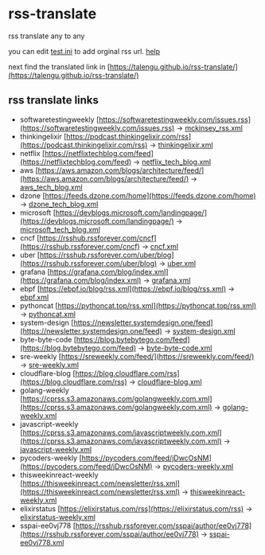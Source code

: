 # rss-translate

rss translate any to any

you can edit [test.ini](https://github.com/talengu/rss-translate/edit/main/test.ini) to add orginal rss url. [help](https://github.com/talengu/rss-translate/issues/2)

next find the translated link in [https://talengu.github.io/rss-translate/](https://talengu.github.io/rss-translate/)

## rss translate links

 - softwaretestingweekly [https://softwaretestingweekly.com/issues.rss](https://softwaretestingweekly.com/issues.rss) -> [mckinsey_rss.xml](https://fastly.jsdelivr.net/gh/yeshan333/rss-translate@main/rss/mckinsey_rss.xml)
 - thinkingelixir [https://podcast.thinkingelixir.com/rss](https://podcast.thinkingelixir.com/rss) -> [thinkingelixir.xml](https://fastly.jsdelivr.net/gh/yeshan333/rss-translate@main/rss/thinkingelixir.xml)
 - netflix [https://netflixtechblog.com/feed](https://netflixtechblog.com/feed) -> [netflix_tech_blog.xml](https://fastly.jsdelivr.net/gh/yeshan333/rss-translate@main/rss/netflix_tech_blog.xml)
 - aws [https://aws.amazon.com/blogs/architecture/feed/](https://aws.amazon.com/blogs/architecture/feed/) -> [aws_tech_blog.xml](https://fastly.jsdelivr.net/gh/yeshan333/rss-translate@main/rss/aws_tech_blog.xml)
 - dzone [https://feeds.dzone.com/home](https://feeds.dzone.com/home) -> [dzone_tech_blog.xml](https://fastly.jsdelivr.net/gh/yeshan333/rss-translate@main/rss/dzone_tech_blog.xml)
 - microsoft [https://devblogs.microsoft.com/landingpage/](https://devblogs.microsoft.com/landingpage/) -> [microsoft_tech_blog.xml](https://fastly.jsdelivr.net/gh/yeshan333/rss-translate@main/rss/microsoft_tech_blog.xml)
 - cncf [https://rsshub.rssforever.com/cncf](https://rsshub.rssforever.com/cncf) -> [cncf.xml](https://fastly.jsdelivr.net/gh/yeshan333/rss-translate@main/rss/cncf.xml)
 - uber [https://rsshub.rssforever.com/uber/blog](https://rsshub.rssforever.com/uber/blog) -> [uber.xml](https://fastly.jsdelivr.net/gh/yeshan333/rss-translate@main/rss/uber.xml)
 - grafana [https://grafana.com/blog/index.xml](https://grafana.com/blog/index.xml) -> [grafana.xml](https://fastly.jsdelivr.net/gh/yeshan333/rss-translate@main/rss/grafana.xml)
 - ebpf [https://ebpf.io/blog/rss.xml](https://ebpf.io/blog/rss.xml) -> [ebpf.xml](https://fastly.jsdelivr.net/gh/yeshan333/rss-translate@main/rss/ebpf.xml)
 - pythoncat [https://pythoncat.top/rss.xml](https://pythoncat.top/rss.xml) -> [pythoncat.xml](https://fastly.jsdelivr.net/gh/yeshan333/rss-translate@main/rss/pythoncat.xml)
 - system-design [https://newsletter.systemdesign.one/feed](https://newsletter.systemdesign.one/feed) -> [system-design.xml](https://fastly.jsdelivr.net/gh/yeshan333/rss-translate@main/rss/system-design.xml)
 - byte-byte-code [https://blog.bytebytego.com/feed](https://blog.bytebytego.com/feed) -> [byte-byte-code.xml](https://fastly.jsdelivr.net/gh/yeshan333/rss-translate@main/rss/byte-byte-code.xml)
 - sre-weekly [https://sreweekly.com/feed/](https://sreweekly.com/feed/) -> [sre-weekly.xml](https://fastly.jsdelivr.net/gh/yeshan333/rss-translate@main/rss/sre-weekly.xml)
 - cloudflare-blog [https://blog.cloudflare.com/rss](https://blog.cloudflare.com/rss) -> [cloudflare-blog.xml](https://fastly.jsdelivr.net/gh/yeshan333/rss-translate@main/rss/cloudflare-blog.xml)
 - golang-weekly [https://cprss.s3.amazonaws.com/golangweekly.com.xml](https://cprss.s3.amazonaws.com/golangweekly.com.xml) -> [golang-weekly.xml](https://fastly.jsdelivr.net/gh/yeshan333/rss-translate@main/rss/golang-weekly.xml)
 - javascript-weekly [https://cprss.s3.amazonaws.com/javascriptweekly.com.xml](https://cprss.s3.amazonaws.com/javascriptweekly.com.xml) -> [javascript-weekly.xml](https://fastly.jsdelivr.net/gh/yeshan333/rss-translate@main/rss/javascript-weekly.xml)
 - pycoders-weekly [https://pycoders.com/feed/jDwcOsNM](https://pycoders.com/feed/jDwcOsNM) -> [pycoders-weekly.xml](https://fastly.jsdelivr.net/gh/yeshan333/rss-translate@main/rss/pycoders-weekly.xml)
 - thisweekinreact-weekly [https://thisweekinreact.com/newsletter/rss.xml](https://thisweekinreact.com/newsletter/rss.xml) -> [thisweekinreact-weekly.xml](https://fastly.jsdelivr.net/gh/yeshan333/rss-translate@main/rss/thisweekinreact-weekly.xml)
 - elixirstatus [https://elixirstatus.com/rss](https://elixirstatus.com/rss) -> [elixirstatus-weekly.xml](https://fastly.jsdelivr.net/gh/yeshan333/rss-translate@main/rss/elixirstatus-weekly.xml)
 - sspai-ee0vj778 [https://rsshub.rssforever.com/sspai/author/ee0vj778](https://rsshub.rssforever.com/sspai/author/ee0vj778) -> [sspai-ee0vj778.xml](https://fastly.jsdelivr.net/gh/yeshan333/rss-translate@main/rss/sspai-ee0vj778.xml)
